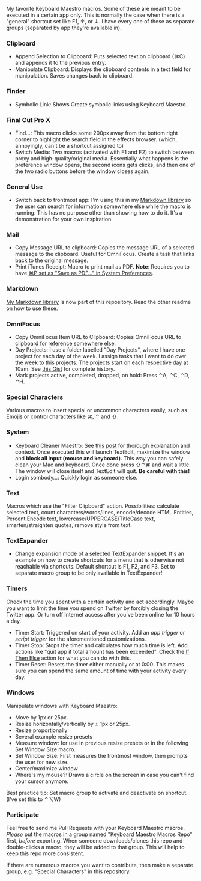 My favorite Keyboard Maestro macros. Some of these are meant to be executed in a certain app only. This is normally the case when there is a "general" shortcut set like F1, ↑, or ↓. I have every one of these as separate groups (separated by app they're available in). 

### Clipboard ###

* Append Selection to Clipboard: Puts selected text on clipboard (⌘C) and appends it to the previous entry.
* Manipulate Clipboard: Displays the clipboard contents in a text field for manipulation. Saves changes back to clipboard.

### Finder ###

* Symbolic Link: Shows Create symbolic links using Keyboard Maestro. 

### Final Cut Pro X ###

* Find…: This macro clicks some 200px away from the bottom right corner to highlight the search field in the effects browser. (which, annoyingly, can't be a shortcut assigned to)
* Switch Media: Two macros (activated with F1 and F2) to switch between proxy and high-quality/original media. Essentially what happens is the preference window opens, the second icons gets clicks, and then one of the two radio buttons before the window closes again.

### General Use ###

* Switch back to frontmost app: I'm using this in my [Markdown library](https://github.com/Zettt/km-markdown-library) so the user can search for information somewhere else while the macro is running. This has no purpose other than showing how to do it. It's a demonstration for your own inspiration.

### Mail ###

* Copy Message URL to clipboard: Copies the message URL of a selected message to the clipboard. Useful for OmniFocus. Create a task that links back to the original message.
* Print iTunes Receipt: Macro to print mail as PDF. **Note**: Requires you to have [⌘P set as "Save as PDF…" in System Preferences](http://macsparky.com/blog/2008/3/19/keyboard-shortcut-for-save-as-pdf-in-os-x.html). 

### Markdown ###

[My Markdown library](https://github.com/Zettt/km-markdown-library) is now part of this repository. Read the other readme on how to use these.

### OmniFocus ###
	
* Copy OmniFocus Item URL to Clipboard: Copies OmniFocus URL to clipboard for reference somewhere else. 
* Day Projects: I use a folder labelled "Day Projects", where I have one project for each day of the week. I assign tasks that I want to do over the week to this projects. The projects start on each respective day at 10am. See [this Gist](https://gist.github.com/1401813) for complete history.
* Mark projects active, completed, dropped, on hold: Press ⌃A, ⌃C, ⌃D, ⌃H.

### Special Characters ###

Various macros to insert special or uncommon characters easily, such as Emojis or control characters like ⌘, ⌃ and ⇧.

### System ###

* Keyboard Cleaner Maestro: See [this post](http://mosx.tumblr.com/post/29045607939/keyboard-cleaner-maestro) for thorough explanation and context. Once executed this will launch TextEdit, maximize the window and **block all input (mouse and keyboard)**. This way you can safely clean your Mac and keyboard. Once done press ⇧⌃⌘ and wait a little. The window will close itself and TextEdit will quit. **Be careful with this!**
* Login sombody…: Quickly login as someone else.

### Text ###

Macros which use the "Filter Clipboard" action. Possibilities: calculate selected text, count characters/words/lines, encode/decode HTML Entities, Percent Encode text, lowercase/UPPERCASE/TitleCase text, smarten/straighten quotes, remove style from text.

### TextExpander ###

* Change expansion mode of a selected TextExpander snippet. It's an example on how to create shortcuts for a menu that is otherwise not reachable via shortcuts. Default shortcut is F1, F2, and F3. Set to separate macro group to be only available in TextExpander!

### Timers ###

Check the time you spent with a certain activity and act accordingly. Maybe you want to limit the time you spend on Twitter by forcibly closing the Twitter app. Or turn off Internet access after you've been online for 10 hours a day.

* Timer Start: Triggered on start of your activity. Add an *app trigger* or *script trigger* for the aforementioned customizations.
* Timer Stop: Stops the timer and calculates how much time is left. Add actions like "quit app if total amount has been exceeded". Check the [If Then Else](http://www.keyboardmaestro.com/documentation/5/conditions.html) action for what you can do with this.
* Timer Reset: Resets the timer either manually or at 0:00. This makes sure you can spend the same amount of time with your activity every day.

### Windows ###

Manipulate windows with Keyboard Maestro:

* Move by 1px or 25px.
* Resize horizontally/vertically by ± 1px or 25px.
* Resize proportionally
* Several example resize presets
* Measure window: for use in previous resize presets or in the following Set Window Size macro.
* Set Window Size: First measures the frontmost window, then prompts the user for new size.
* Center/maximize window
* Where's my mouse?: Draws a circle on the screen in case you can't find your cursor anymore.

Best practice tip: Set macro group to activate and deactivate on shortcut. (I've set this to ⌃⌥W)

### Participate ###

Feel free to send me Pull Requests with your Keyboard Maestro macros.  
*Please* put the macros in a group named "Keyboard Maestro Macros Repo" first, *before* exporting. When someone downloads/clones this repo and double-clicks a macro, they will be added to that group. This will help to keep this repo more consistent.

If there are numerous macros you want to contribute, then make a separate group, e.g. "Special Characters" in this repository.
